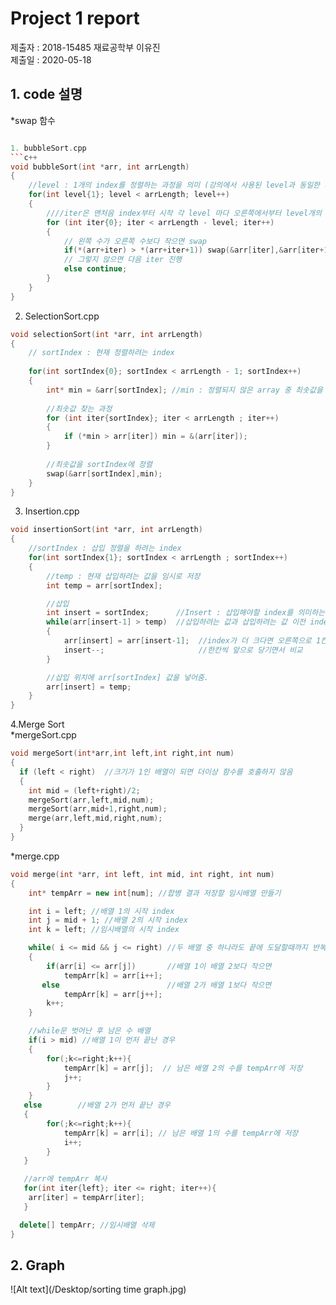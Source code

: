 # Project 1 report
제출자 : 2018-15485 재료공학부 이유진   
제출일 : 2020-05-18
## 1. code 설명   
*swap 함수
```c++

1. bubbleSort.cpp
```c++
void bubbleSort(int *arr, int arrLength)
{
    //level : 1개의 index를 정렬하는 과정을 의미 (강의에서 사용된 level과 동일한 의미)
    for(int level{1}; level < arrLength; level++)    
    {   
        ////iter은 맨처음 index부터 시작 각 level 마다 오른쪽에서부터 level개의 숫자는 비교할 필요 없음.
        for (int iter{0}; iter < arrLength - level; iter++) 
        {
            // 왼쪽 수가 오른쪽 수보다 작으면 swap 
            if(*(arr+iter) > *(arr+iter+1)) swap(&arr[iter],&arr[iter+1]);  
            // 그렇지 않으면 다음 iter 진행
            else continue;                                                  
        }
    }
}
```   

2. SelectionSort.cpp
```c++
void selectionSort(int *arr, int arrLength)
{
    // sortIndex : 현재 정렬하려는 index
 
    for(int sortIndex{0}; sortIndex < arrLength - 1; sortIndex++)
    {
        int* min = &arr[sortIndex]; //min : 정렬되지 않은 array 중 최솟값을 가리키는 변수
        
        //최솟값 찾는 과정
        for (int iter{sortIndex}; iter < arrLength ; iter++)
        {
            if (*min > arr[iter]) min = &(arr[iter]);
        }
  
        //최솟값을 sortIndex에 정렬
        swap(&arr[sortIndex],min);
    }
}
```   

3. Insertion.cpp
```c++
void insertionSort(int *arr, int arrLength)
{
    //sortIndex : 삽입 정렬을 하려는 index
    for(int sortIndex{1}; sortIndex < arrLength ; sortIndex++)
    {
        //temp : 현재 삽입하려는 값을 임시로 저장
        int temp = arr[sortIndex];

        //삽입
        int insert = sortIndex;      //Insert : 삽입해야할 index를 의미하는 변수
        while(arr[insert-1] > temp)  //삽입하려는 값과 삽입하려는 값 이전 index의 값 비교
        {
            arr[insert] = arr[insert-1];  //index가 더 크다면 오른쪽으로 1칸씩 이동
            insert--;                     //한칸씩 앞으로 당기면서 비교
        }

        //삽입 위치에 arr[sortIndex] 값을 넣어줌.
        arr[insert] = temp;
    }
}
```   

4.Merge Sort    
*mergeSort.cpp
```c++
void mergeSort(int*arr,int left,int right,int num)
{
  if (left < right)  //크기가 1인 배열이 되면 더이상 함수를 호출하지 않음
  {
    int mid = (left+right)/2;
    mergeSort(arr,left,mid,num);
    mergeSort(arr,mid+1,right,num);
    merge(arr,left,mid,right,num);
  }
}
```   

*merge.cpp
```c++
void merge(int *arr, int left, int mid, int right, int num)
{
    int* tempArr = new int[num]; //합병 결과 저장할 임시배열 만들기

    int i = left; //배열 1의 시작 index
    int j = mid + 1; //배열 2의 시작 index
    int k = left; //임시배열의 시작 index

    while( i <= mid && j <= right) //두 배열 중 하나라도 끝에 도달할때까지 반복
    {
        if(arr[i] <= arr[j])       //배열 1이 배열 2보다 작으면
            tempArr[k] = arr[i++];
       else                        //배열 2가 배열 1보다 작으면
            tempArr[k] = arr[j++];
        k++;
    }    

    //while문 벗어난 후 남은 수 배열
    if(i > mid) //배열 1이 먼저 끝난 경우
    {
        for(;k<=right;k++){
            tempArr[k] = arr[j];  // 남은 배열 2의 수를 tempArr에 저장
            j++;
        }
    }
   else        //배열 2가 먼저 끝난 경우
   { 
        for(;k<=right;k++){
            tempArr[k] = arr[i]; // 남은 배열 1의 수를 tempArr에 저장
            i++;
        }
   }

   //arr에 tempArr 복사
   for(int iter{left}; iter <= right; iter++){
    arr[iter] = tempArr[iter];
   }

  delete[] tempArr; //임시배열 삭제
}
```

## 2. Graph   
![Alt text](/Desktop/sorting time graph.jpg)
